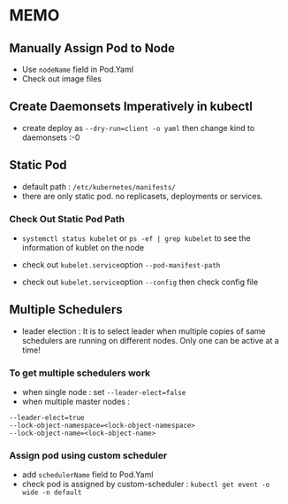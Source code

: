 # MEMO

## Manually Assign Pod to Node

 - Use ``nodeName`` field in Pod.Yaml
 - Check out image files

## Create Daemonsets Imperatively in kubectl
 - create deploy as ``--dry-run=client -o yaml`` then change kind to daemonsets  :-0

## Static Pod

- default path : ``/etc/kubernetes/manifests/``
 - there are only static pod. no replicasets, deployments or services.
  
### Check Out Static Pod Path
-  ``systemctl status kubelet`` or ``ps -ef | grep kubelet`` to see the information of kublet on the node

- check out ``kubelet.service``option ``--pod-manifest-path``

- check out ``kubelet.service``option ``--config`` then check config file

## Multiple Schedulers
 - leader election : It is to select leader when multiple copies of same schedulers are running on different nodes. Only one can be active at a time!

### To get multiple schedulers work
 - when single node : set ``--leader-elect=false`` 
 - when multiple master nodes :
```
--leader-elect=true
--lock-object-namespace=<lock-object-namespace>
--lock-object-name=<lock-object-name>
```
    
### Assign pod using custom scheduler
 - add ``schedulerName`` field to Pod.Yaml
 - check pod is assigned by custom-scheduler : ``kubectl get event -o wide -n default`` 